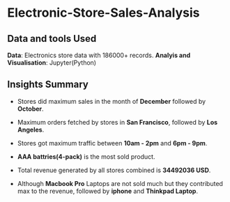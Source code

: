 # Electronic-Store-Sales-Analysis


Data and tools Used
--
**Data**: Electronics store data with 186000+ records.
**Analyis and Visualisation**: Jupyter(Python)

Insights Summary
--

* Stores did maximum sales in the month of **December** followed by **October**.

* Maximum orders fetched by stores in **San Francisco**, followed by **Los Angeles**.

* Stores got maximum traffic between **10am - 2pm** and **6pm - 9pm**.

* **AAA battries(4-pack)** is the most sold product.

* Total revenue generated by all stores combined is **34492036 USD**.

* Although **Macbook Pro** Laptops are not sold much but they contributed max to the revenue, followed by **iphone** and **Thinkpad Laptop**.
